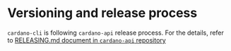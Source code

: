 # Versioning and release process

`cardano-cli` is following `cardano-api` release process.
For the details, refer to [RELEASING.md document in `cardano-api` repository](https://github.com/input-output-hk/cardano-api/blob/master/RELEASING.md)
